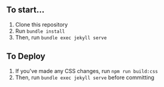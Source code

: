 ## To start...

1. Clone this repository
2. Run ```bundle install```
3. Then, run ```bundle exec jekyll serve```

## To Deploy
1. If you've made any CSS changes, run ```npm run build:css```
2. Then, run ```bundle exec jekyll serve``` before committing